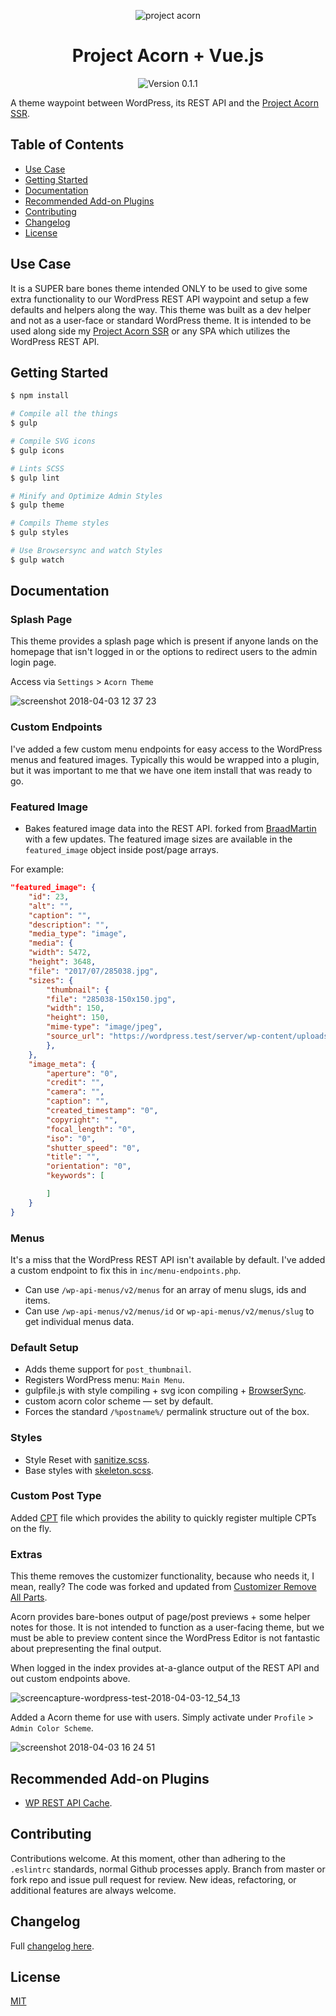 <p align="center">
	<img src="https://user-images.githubusercontent.com/5230729/33617107-17ebf23c-d99c-11e7-8aa6-ec559bd23027.png" alt="project acorn" title="project acorn" />
</p>
<h1 align="center">Project Acorn + Vue.js</h1>
<p align="center">
	<img src="https://img.shields.io/badge/version-0.1.1-green.svg" alt="Version 0.1.1" />
</p>

A theme waypoint between WordPress, its REST API and the [Project Acorn SSR](https://github.com/jomurgel/project-acorn-ssr).

## Table of Contents
  * [Use Case](#use-case)
  * [Getting Started](#getting-started)
  * [Documentation](#documentation)
  * [Recommended Add-on Plugins](#recommended-add-on-plugins)
  * [Contributing](#contributing)
  * [Changelog](#changelog)
  * [License](#license)

## Use Case
It is a SUPER bare bones theme intended ONLY to be used to give some extra functionality to our WordPress REST API waypoint and setup a few defaults and helpers along the way. This theme was built as a dev helper and not as a user-face or standard WordPress theme.  It is intended to be used along side my [Project Acorn SSR](https://github.com/jomurgel/project-acorn-ssr) or any SPA which utilizes the WordPress REST API.

## Getting Started
``` bash
$ npm install
```

``` bash
# Compile all the things
$ gulp

# Compile SVG icons
$ gulp icons

# Lints SCSS
$ gulp lint

# Minify and Optimize Admin Styles
$ gulp theme

# Compils Theme styles
$ gulp styles

# Use Browsersync and watch Styles
$ gulp watch
```

## Documentation
### Splash Page
This theme provides a splash page which is present if anyone lands on the homepage that isn't logged in or the options to redirect users to the admin login page.

Access via `Settings` > `Acorn Theme`

![screenshot 2018-04-03 12 37 23](https://user-images.githubusercontent.com/5230729/38269324-6a4703c4-373d-11e8-8eed-d1d9a930d76c.jpg)

### Custom Endpoints
I've added a few custom menu endpoints for easy access to the WordPress menus and featured images. Typically this would be wrapped into a plugin, but it was important to me that we have one item install that was ready to go.

### Featured Image
- Bakes featured image data into the REST API. forked from [BraadMartin](https://github.com/BraadMartin/better-rest-api-featured-images) with a few updates. The featured image sizes are available in the `featured_image` object inside post/page arrays.

For example:

``` json
"featured_image": {
	"id": 23,
	"alt": "",
	"caption": "",
	"description": "",
	"media_type": "image",
	"media": {
	"width": 5472,
	"height": 3648,
	"file": "2017/07/285038.jpg",
	"sizes": {
		"thumbnail": {
		"file": "285038-150x150.jpg",
		"width": 150,
		"height": 150,
		"mime-type": "image/jpeg",
		"source_url": "https://wordpress.test/server/wp-content/uploads/2017/07/285038-150x150.jpg"
		},
	},
	"image_meta": {
		"aperture": "0",
		"credit": "",
		"camera": "",
		"caption": "",
		"created_timestamp": "0",
		"copyright": "",
		"focal_length": "0",
		"iso": "0",
		"shutter_speed": "0",
		"title": "",
		"orientation": "0",
		"keywords": [

		]
	}
}
```

### Menus
It's a miss that the WordPress REST API isn't available by default. I've added a custom endpoint to fix this in `inc/menu-endpoints.php`.
- Can use `/wp-api-menus/v2/menus` for an array of menu slugs, ids and items.
- Can use `/wp-api-menus/v2/menus/id` or `wp-api-menus/v2/menus/slug` to get individual menus data.

### Default Setup
- Adds theme support for `post_thumbnail`.
- Registers WordPress menu: `Main Menu`.
- gulpfile.js with style compiling + svg icon compiling + [BrowserSync](https://www.browsersync.io/).
- custom acorn color scheme — set by default.
- Forces the standard `/%postname%/` permalink structure out of the box.

### Styles
- Style Reset with [sanitize.scss](https://jonathantneal.github.io/sanitize.css/).
- Base styles with [skeleton.scss](http://getskeleton.com/).

### Custom Post Type
Added [CPT](https://github.com/jomurgel/project-acorn/blob/master/inc/cpt.php) file which provides the ability to quickly register multiple CPTs on the fly.

### Extras
This theme removes the customizer functionality, because who needs it, I mean, really? The code was forked and updated from [Customizer Remove All Parts](https://github.com/parallelus/customizer-remove-all-parts).

Acorn provides bare-bones output of page/post previews + some helper notes for those. It is not intended to function as a user-facing theme, but we must be able to preview content since the WordPress Editor is not fantastic about prepresenting the final output.

When logged in the index provides at-a-glance output of the REST API and out custom endpoints above.

![screencapture-wordpress-test-2018-04-03-12_54_13](https://user-images.githubusercontent.com/5230729/38269616-3e553e38-373e-11e8-918f-a64d2ea51016.png)

Added a Acorn theme for use with users. Simply activate under `Profile` > `Admin Color Scheme`.

![screenshot 2018-04-03 16 24 51](https://user-images.githubusercontent.com/5230729/38278985-91ea0c82-375b-11e8-9071-e30dc45d4632.jpg)

## Recommended Add-on Plugins
- [WP REST API Cache](https://wordpress.org/plugins/wp-rest-api-cache/).

## Contributing
Contributions welcome. At this moment, other than adhering to the `.eslintrc` standards, normal Github processes apply. Branch from master or fork repo and issue pull request for review. New ideas, refactoring, or additional features are always welcome.

## Changelog
Full [changelog here](https://github.com/jomurgel/project-acorn/blob/master/CHANGELOG.md).

## License
[MIT](https://opensource.org/licenses/MIT)
